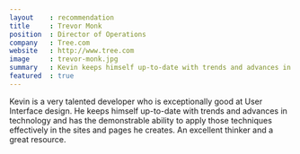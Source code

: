 ```yaml
---
layout    : recommendation
title     : Trevor Monk
position  : Director of Operations
company   : Tree.com
website   : http://www.tree.com
image     : trevor-monk.jpg
summary   : Kevin keeps himself up-to-date with trends and advances in technology and has the demonstrable ability to apply those techniques effectively in the sites and pages he creates.
featured  : true
---
```


Kevin is a very talented developer who is exceptionally good at User Interface design. He keeps himself up-to-date with trends and advances in technology and has the demonstrable ability to apply those techniques effectively in the sites and pages he creates. An excellent thinker and a great resource.